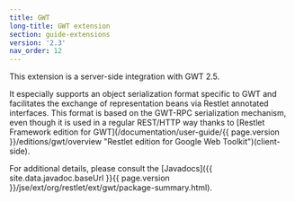 ```yaml
---
title: GWT
long-title: GWT extension
section: guide-extensions
version: '2.3'
nav_order: 12
---
```

This extension is a server-side integration with GWT 2.5.

It especially supports an object serialization format specific to GWT
and facilitates the exchange of representation beans via Restlet
annotated interfaces. This format is based on the GWT-RPC serialization
mechanism, even though it is used in a regular REST/HTTP way thanks to
[Restlet Framework edition for
GWT](/documentation/user-guide/{{ page.version }}/editions/gwt/overview "Restlet edition for Google Web Toolkit")(client-side).

For additional details, please consult the [Javadocs]({{ site.data.javadoc.baseUrl }}{{ page.version }}/jse/ext/org/restlet/ext/gwt/package-summary.html).
